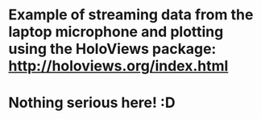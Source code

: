 # Example of streaming data from the laptop microphone and plotting using the HoloViews package: http://holoviews.org/index.html
# Nothing serious here! :D
